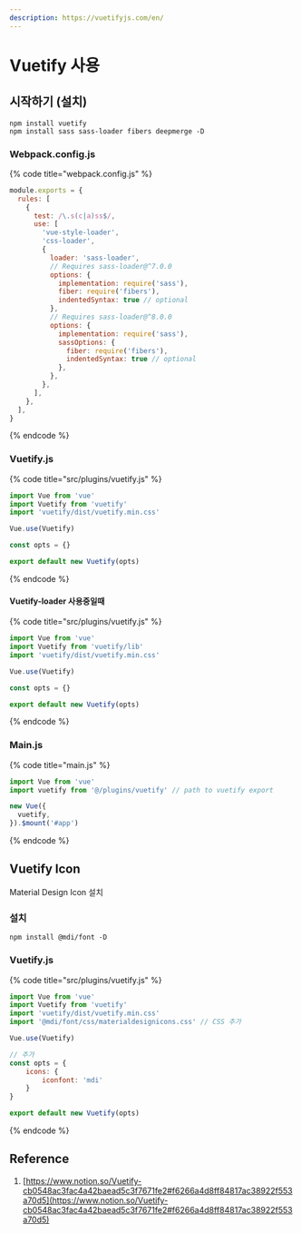 ```yaml
---
description: https://vuetifyjs.com/en/
---
```


# Vuetify 사용

## 시작하기 (설치)

```
npm install vuetify
npm install sass sass-loader fibers deepmerge -D
```

### Webpack.config.js

{% code title="webpack.config.js" %}
```javascript
module.exports = {
  rules: [
    {
      test: /\.s(c|a)ss$/,
      use: [
        'vue-style-loader',
        'css-loader',
        {
          loader: 'sass-loader',
          // Requires sass-loader@^7.0.0
          options: {
            implementation: require('sass'),
            fiber: require('fibers'),
            indentedSyntax: true // optional
          },
          // Requires sass-loader@^8.0.0
          options: {
            implementation: require('sass'),
            sassOptions: {
              fiber: require('fibers'),
              indentedSyntax: true // optional
            },
          },
        },
      ],
    },
  ],
}
```
{% endcode %}

### Vuetify.js

{% code title="src/plugins/vuetify.js" %}
```javascript
import Vue from 'vue'
import Vuetify from 'vuetify'
import 'vuetify/dist/vuetify.min.css'

Vue.use(Vuetify)

const opts = {}

export default new Vuetify(opts)
```
{% endcode %}

#### Vuetify-loader 사용중일때

{% code title="src/plugins/vuetify.js" %}
```javascript
import Vue from 'vue'
import Vuetify from 'vuetify/lib'
import 'vuetify/dist/vuetify.min.css'

Vue.use(Vuetify)

const opts = {}

export default new Vuetify(opts)
```
{% endcode %}

### Main.js

{% code title="main.js" %}
```javascript
import Vue from 'vue'
import vuetify from '@/plugins/vuetify' // path to vuetify export

new Vue({
  vuetify,
}).$mount('#app')
```
{% endcode %}

## Vuetify Icon

Material Design Icon 설치

### 설치

```
npm install @mdi/font -D
```

### Vuetify.js

{% code title="src/plugins/vuetify.js" %}
```javascript
import Vue from 'vue'
import Vuetify from 'vuetify'
import 'vuetify/dist/vuetify.min.css'
import '@mdi/font/css/materialdesignicons.css' // CSS 추가

Vue.use(Vuetify)

// 추가
const opts = {
	icons: {
		iconfont: 'mdi' 
	}
}

export default new Vuetify(opts)
```
{% endcode %}

## Reference

1. [https://www.notion.so/Vuetify-cb0548ac3fac4a42baead5c3f7671fe2#f6266a4d8ff84817ac38922f553a70d5](https://www.notion.so/Vuetify-cb0548ac3fac4a42baead5c3f7671fe2#f6266a4d8ff84817ac38922f553a70d5)
